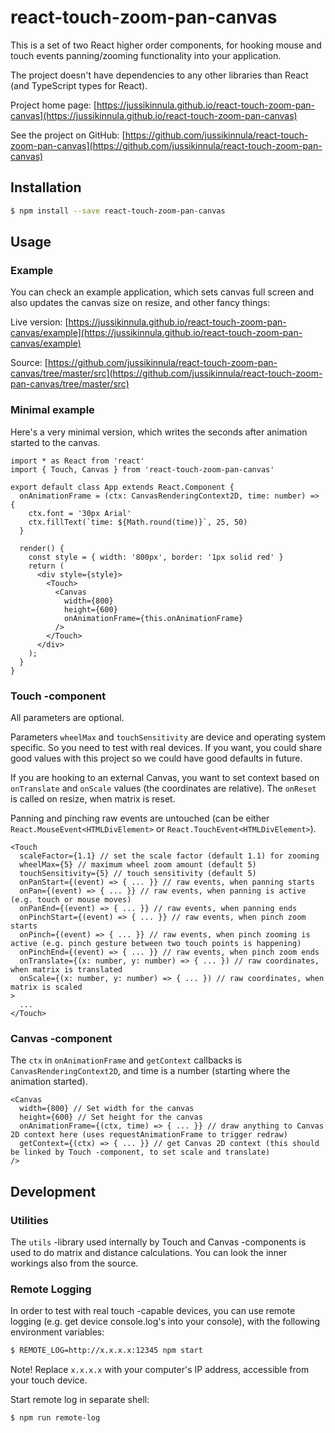 # react-touch-zoom-pan-canvas

This is a set of two React higher order components, for hooking mouse and touch events panning/zooming functionality into your application.

The project doesn't have dependencies to any other libraries than React (and TypeScript types for React).

Project home page: [https://jussikinnula.github.io/react-touch-zoom-pan-canvas](https://jussikinnula.github.io/react-touch-zoom-pan-canvas)

See the project on GitHub: [https://github.com/jussikinnula/react-touch-zoom-pan-canvas](https://github.com/jussikinnula/react-touch-zoom-pan-canvas)

## Installation

```bash
$ npm install --save react-touch-zoom-pan-canvas
```

## Usage

### Example

You can check an example application, which sets canvas full screen and also updates the canvas size on resize, and other fancy things:

Live version: [https://jussikinnula.github.io/react-touch-zoom-pan-canvas/example](https://jussikinnula.github.io/react-touch-zoom-pan-canvas/example)

Source: [https://github.com/jussikinnula/react-touch-zoom-pan-canvas/tree/master/src](https://github.com/jussikinnula/react-touch-zoom-pan-canvas/tree/master/src)

### Minimal example

Here's a very minimal version, which writes the seconds after animation started to the canvas.

```tsx
import * as React from 'react'
import { Touch, Canvas } from 'react-touch-zoom-pan-canvas'

export default class App extends React.Component {
  onAnimationFrame = (ctx: CanvasRenderingContext2D, time: number) => {
    ctx.font = '30px Arial'
    ctx.fillText(`time: ${Math.round(time)}`, 25, 50)
  }

  render() {
    const style = { width: '800px', border: '1px solid red' }
    return (
      <div style={style}>
        <Touch>
          <Canvas
            width={800}
            height={600}
            onAnimationFrame={this.onAnimationFrame}
          />
        </Touch>
      </div>
    );
  }
}
```

### Touch -component

All parameters are optional.

Parameters `wheelMax` and `touchSensitivity` are device and operating system specific. So you need to test with real devices. If you want, you could share good values with this project so we could have good defaults in future.

If you are hooking to an external Canvas, you want to set context based on `onTranslate` and `onScale` values (the coordinates are relative). The `onReset` is called on resize, when matrix is reset.

Panning and pinching raw events are untouched (can be either `React.MouseEvent<HTMLDivElement>` or `React.TouchEvent<HTMLDivElement>`).

```tsx
<Touch
  scaleFactor={1.1} // set the scale factor (default 1.1) for zooming
  wheelMax={5} // maximum wheel zoom amount (default 5)
  touchSensitivity={5} // touch sensitivity (default 5)
  onPanStart={(event) => { ... }} // raw events, when panning starts
  onPan={(event) => { ... }} // raw events, when panning is active (e.g. touch or mouse moves)
  onPanEnd={(event) => { ... }} // raw events, when panning ends
  onPinchStart={(event) => { ... }} // raw events, when pinch zoom starts
  onPinch={(event) => { ... }} // raw events, when pinch zooming is active (e.g. pinch gesture between two touch points is happening)
  onPinchEnd={(event) => { ... }} // raw events, when pinch zoom ends
  onTranslate={(x: number, y: number) => { ... }) // raw coordinates, when matrix is translated
  onScale={(x: number, y: number) => { ... }) // raw coordinates, when matrix is scaled
>
  ...
</Touch>
```

### Canvas -component

The `ctx` in `onAnimationFrame` and `getContext` callbacks is `CanvasRenderingContext2D`, and time is a number (starting where the animation started).

```tsx
<Canvas
  width={800} // Set width for the canvas
  height={600} // Set height for the canvas
  onAnimationFrame={(ctx, time) => { ... }} // draw anything to Canvas 2D context here (uses requestAnimationFrame to trigger redraw)
  getContext={(ctx) => { ... }} // get Canvas 2D context (this should be linked by Touch -component, to set scale and translate)
/>
```

## Development

### Utilities

The `utils` -library used internally by Touch and Canvas -components is used to do matrix and distance calculations. You can look the inner workings also from the source.

### Remote Logging

In order to test with real touch -capable devices, you can use remote logging (e.g. get device console.log's into your console), with the following environment variables:

```bash
$ REMOTE_LOG=http://x.x.x.x:12345 npm start
```

Note! Replace `x.x.x.x` with your computer's IP address, accessible from your touch device.

Start remote log in separate shell:

```bash
$ npm run remote-log
```

